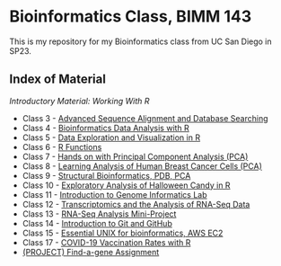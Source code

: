 # Bioinformatics Class, BIMM 143
This is my repository for my Bioinformatics class from UC San Diego in SP23.

## Index of Material
*Introductory Material: Working With R*
- Class 3 - [Advanced Sequence Alignment and Database Searching](https://github.com/kirajung/bimm143_kira_sp23/blob/83f519467508eb3e7e736a9d481d00d6448a7ab1/week03/week03.R%20PDF.pdf)
- Class 4 - [Bioinformatics Data Analysis with R](https://github.com/kirajung/bimm143_kira_sp23/blob/e2238fc9be64a550e204e25daa9f49f809fcb941/Class04ExtraCredit/Class04ExtraCredit.Rproj)
- Class 5 - [Data Exploration and Visualization in R](https://github.com/kirajung/bimm143_kira_sp23/tree/3881f005c2167f5b8de1296de886ea40c5fd6e8b/Class05Lab)
- Class 6 - [R Functions](Class06Lab/Class06LabQuarto.Rmd)
- Class 7 - [Hands on with Principal Component Analysis (PCA)](https://github.com/kirajung/bimm143_kira_sp23/blob/ddc0d99971a4c8f0a1b012bb3ba223817ebdc907/BIMM_143_Class_7_Lab_Kira_Jung.pdf)
- Class 8 - [Learning Analysis of Human Breast Cancer Cells (PCA)](https://github.com/kirajung/bimm143_kira_sp23/blob/d1173283f8c2f05735045f0f354200551e587140/BIMM_143_Class_8_MiniProject_Kira_Jung.pdf)
- Class 9 - [Structural Bioinformatics, PDB, PCA](https://github.com/kirajung/bimm143_kira_sp23/blob/b796766e8598a6232163f8f0bc342161b41955e9/class09.qmd)
- Class 10 - [Exploratory Analysis of Halloween Candy in R](https://github.com/kirajung/bimm143_kira_sp23/blob/d1173283f8c2f05735045f0f354200551e587140/class10/class10.pdf)
- Class 11 - [Introduction to Genome Informatics Lab](https://github.com/kirajung/bimm143_kira_sp23/blob/4cb8020be1e57877bbd6c4682362b5b17d1138d9/lab11/lab11.Rmd)
- Class 12 - [Transcriptomics and the Analysis of RNA-Seq Data](https://github.com/kirajung/bimm143_kira_sp23/blob/d1173283f8c2f05735045f0f354200551e587140/class12/BIMM%20143%20Class%2012%20Report.pdf)
- Class 13 - [RNA-Seq Analysis Mini-Project](https://github.com/kirajung/bimm143_kira_sp23/blob/4cb8020be1e57877bbd6c4682362b5b17d1138d9/class13/class13.Rmd)
- Class 14 - [Introduction to Git and GitHub](https://github.com/kirajung/bimm143_kira_sp23/blob/4cb8020be1e57877bbd6c4682362b5b17d1138d9/class14/class14.Rmd)
- Class 15 - [Essential UNIX for bioinformatics, AWS EC2](https://github.com/kirajung/bimm143_kira_sp23/blob/d1173283f8c2f05735045f0f354200551e587140/class15/class15.pdf)
- Class 17 - [COVID-19 Vaccination Rates with R](https://github.com/kirajung/bimm143_kira_sp23/blob/d1173283f8c2f05735045f0f354200551e587140/class17/class17.pdf)
- [(PROJECT) Find-a-gene Assignment](https://github.com/kirajung/bimm143_kira_sp23/blob/d1173283f8c2f05735045f0f354200551e587140/bioinfproj/bioinfproj.rmarkdown)
